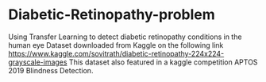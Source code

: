 # Diabetic-Retinopathy-problem
Using Transfer Learning to detect diabetic retinopathy conditions in the human eye
Dataset downloaded from Kaggle on the following link https://www.kaggle.com/sovitrath/diabetic-retinopathy-224x224-grayscale-images
This dataset also featured in a kaggle competition APTOS 2019 Blindness Detection.
